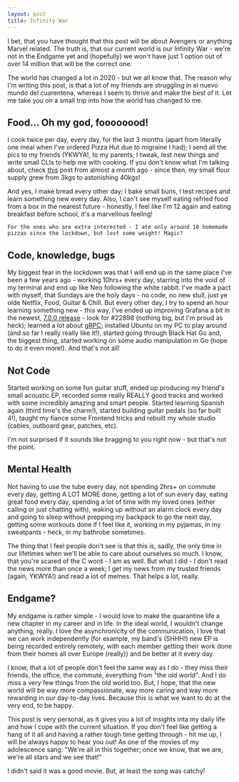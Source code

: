 ```yaml
---
layout: post
title: Infinity War
---
```


I bet, that you have thought that this post will be about Avengers or anything Marvel related. The truth is, that our current world is our Infinity War - we're not in the Endgame yet and (hopefully) we won't have just 1 option out of over 14 million that will be the correct one.

The world has changed a lot in 2020 - but we all know that. The reason why I'm writing this post, is that a lot of my friends are struggling in el nuevo mundo del cuarentena, whereas I seem to thrive and make the best of it. Let me take you on a small trip into how the world has changed to me.

## Food... Oh my god, foooooood!

I cook twice per day, every day, for the last 3 months (apart from literally one meal when I've ordered Pizza Hut due to migraine I had); I send all the pics to my friends (YKWYA!, to my parents; I tweak, test new things and write small CLIs to help me with cooking. If you don't know what I'm talking about, check [this](https://youshy.github.io/To-Bake-Or-Not-To-Bake/) post from almost a month ago - since then, my small flour supply grew from 3kgs to astonishing 40kgs!

And yes, I make bread every other day; I bake small buns, I test recipes and learn something new every day. Also, I can't see myself eating refried food from a box in the nearest future - honestly, I feel like I'm 12 again and eating breakfast before school, it's a marvellous feeling! 

`For the ones who are extra interested - I ate only around 10 homemade pizzas since the lockdown, but lost some weight! Magic?`

## Code, knowledge, bugs

My biggest fear in the lockdown was that I will end up in the same place I've been a few years ago - working 10hrs+ every day, starring into the void of my terminal and end up like Neo following the white rabbit. I've made a pact with myself, that Sundays are the holy days - no code, no new stull, just ye olde Netflix, Food, Guitar & Chill. But every other day, I try to spend an hour learning something new - this way, I've ended up improving Grafana a bit in the newest, [7.0.0
release](https://github.com/grafana/grafana/releases/tag/v7.0.0-beta1) - look for #22898 (nothing big, but I'm proud as heck); learned a lot about [gRPC](https://github.com/youshy/gRPC-API); installed Ubuntu on my PC to play around (and so far I really really like it!), started going through Black Hat Go and, the biggest thing, started working on some audio manipulation in Go (hope to do it even more!). And that's not all!

## Not Code

Started working on some fun guitar stuff, ended up producing my friend's small acoustic EP, recorded some really REALLY good tracks and worked with some incredibly amazing and smart people. Started learning Spanish again (third time's the charm!), started building guitar pedals (so far built 4!), taught my fiance some Frontend tricks and rebuilt my whole studio (cables, outboard gear, patches, etc).

I'm not surprised if it sounds like bragging to you right now - but that's not the point.

## Mental Health

Not having to use the tube every day, not spending 2hrs+ on commute every day, getting A LOT MORE done, getting a lot of sun every day, eating great food every day, spending a lot of time with my loved ones (either calling or just chatting with), waking up without an alarm clock every day and going to sleep without prepping my backpack to go the next day, getting some workouts done if I feel like it, working in my pyjamas, in my sweatpants - heck, in my bathrobe sometimes.

The thing that I feel people don't see is that this is, sadly, the only time in our lifetimes when we'll be able to care about ourselves so much. I know, that you're scared of the C word - I am as well. But what I did - I don't read the news more than once a week; I get my news from my trusted friends (again, YKWYA!) and read a lot of memes. That helps a lot, really.

## Endgame?

My endgame is rather simple - I would love to make the quarantine life a new chapter in my career and in life. In the ideal world, I wouldn't change anything, really. I love the asynchronicity of the communication, I love that we can work independently (for example, my band's (SHHH!) new EP is being recorded entirely remotely, with each member getting their work done from their homes all over Europe (really)) and be better at it every day.

I know, that a lot of people don't feel the same way as I do - they miss their friends, the office, the commute, everything from "the old world". And I do miss a very few things from the old world too. But, I hope, that the new world will be way more compassionate, way more caring and way more rewarding in our day-to-day lives. Because this is what we want to do at the very end, to be happy.



This post is very personal, as it gives you a lot of insights inta my daily life and how I cope with the current situation. If you don't feel like getting a hang of it all and having a rather tough time getting through - hit me up, I will be always happy to hear you out! As one of the movies of my adolescence sang: "We're all in this together; once we know, that we are, we're all stars and we see that!"

I didn't said it was a good movie. But, at least the song was catchy!
